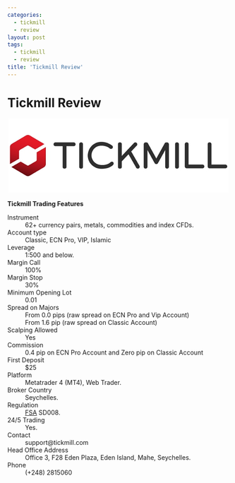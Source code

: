 ```yaml
---
categories:
  - tickmill
  - review
layout: post
tags:
  - tickmill
  - review
title: 'Tickmill Review'
---
```

# Tickmill Review

<div align="center">
<img alt="Tickmill Review" src="/static/img/broker-logo/tickmill.jpg" title="Tickmill Review" >
</div>

<strong>Tickmill Trading Features</strong>

<dl class="dl-horizontal">
  <dt>Instrument</dt><dd>62+ currency pairs, metals, commodities and index CFDs.</dd>
  <dt>Account type</dt><dd>Classic, ECN Pro, VIP, Islamic</dd>
  <dt>Leverage</dt><dd>1:500 and below.</dd>
  <dt>Margin Call</dt><dd>100%</dd>
  <dt>Margin Stop</dt><dd>30%</dd>
  <dt>Minimum Opening Lot</dt><dd>0.01</dd>
  <dt>Spread on Majors</dt><dd>From 0.0 pips (raw spread on ECN Pro and Vip Account)</dd><dd>From 1.6 pip (raw spread on Classic Account)</dd>
  <dt>Scalping Allowed</dt><dd>Yes</dd>
  <dt>Commission</dt><dd>0.4 pip on ECN Pro Account and Zero pip on Classic Account</dd>
  <dt>First Deposit</dt><dd>$25</dd>
  <dt>Platform</dt><dd>Metatrader 4 (MT4), Web Trader.</dd>
  <dt>Broker Country</dt><dd>Seychelles.</dd>
  <dt>Regulation</dt><dd><a href="http://www.gravtrade.com/australian/regulator/2016/01/01/asic.html">FSA</a> SD008.</dd>
  <dt>24/5 Trading</dt><dd>Yes.</dd>
  <dt>Contact</dt><dd>support@tickmill.com</dd>
  <dt>Head Office Address</dt><dd>Office 3, F28 Eden Plaza, Eden Island, Mahe, Seychelles.</dd>
  <dt>Phone</dt><dd>(+248) 2815060</dd>
</dl>
